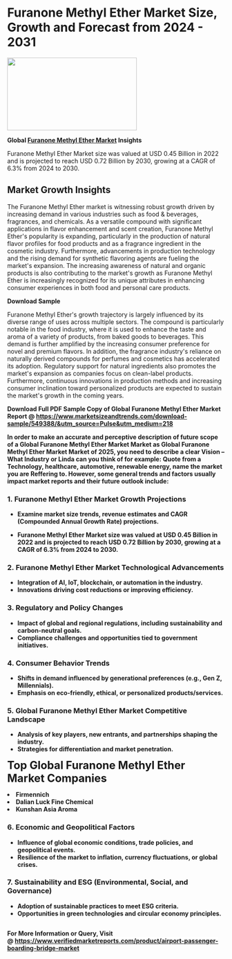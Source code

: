 <H1>Furanone Methyl Ether Market Size, Growth and Forecast from 2024 - 2031</H1><img class="aligncenter size-medium wp-image-584254" src="https://thirdeyenews.in/wp-content/uploads/2024/09/Global-Market-Research-300x168.jpeg" alt="" width="300" height="168" /><p><strong>Global&nbsp;<a href="https://www.marketsizeandtrends.com/download-sample/549388/&amp;utm_source=Pulse&amp;utm_medium=218">Furanone Methyl Ether Market</a> Insights</strong></p><p>Furanone Methyl Ether Market size was valued at USD 0.45 Billion in 2022 and is projected to reach USD 0.72 Billion by 2030, growing at a CAGR of 6.3% from 2024 to 2030.</p><p><h2>Market Growth Insights</h2> <p>The Furanone Methyl Ether market is witnessing robust growth driven by increasing demand in various industries such as food & beverages, fragrances, and chemicals. As a versatile compound with significant applications in flavor enhancement and scent creation, Furanone Methyl Ether's popularity is expanding, particularly in the production of natural flavor profiles for food products and as a fragrance ingredient in the cosmetic industry. Furthermore, advancements in production technology and the rising demand for synthetic flavoring agents are fueling the market's expansion. The increasing awareness of natural and organic products is also contributing to the market's growth as Furanone Methyl Ether is increasingly recognized for its unique attributes in enhancing consumer experiences in both food and personal care products.</p> <p><strong>Download Sample</strong></p> <p>Furanone Methyl Ether's growth trajectory is largely influenced by its diverse range of uses across multiple sectors. The compound is particularly notable in the food industry, where it is used to enhance the taste and aroma of a variety of products, from baked goods to beverages. This demand is further amplified by the increasing consumer preference for novel and premium flavors. In addition, the fragrance industry's reliance on naturally derived compounds for perfumes and cosmetics has accelerated its adoption. Regulatory support for natural ingredients also promotes the market's expansion as companies focus on clean-label products. Furthermore, continuous innovations in production methods and increasing consumer inclination toward personalized products are expected to sustain the market's growth in the coming years.</p> <p><strong></p><p><span class=""><strong>Download Full PDF Sample Copy of Global Furanone Methyl Ether Market Report</strong> @ <a href="https://www.marketsizeandtrends.com/download-sample/549388/&amp;utm_source=Pulse&amp;utm_medium=218" target="_blank">https://www.marketsizeandtrends.com/download-sample/549388/&amp;utm_source=Pulse&amp;utm_medium=218</a></span></p><p>In order to make an accurate and perceptive description of future scope of a Global&nbsp;Furanone Methyl Ether Market Market as Global&nbsp;Furanone Methyl Ether Market Market of 2025, you need to describe a clear Vision &ndash; What Industry or Linda can you think of for example: Quote from a Technology, healthcare, automotive, renewable energy, name the market you are Reffering to. However, some general trends and factors usually impact market reports and their future outlook include:</p><h3>1.&nbsp;<strong>Furanone Methyl Ether Market Growth Projections</strong></h3><ul><li>Examine market size trends, revenue estimates and CAGR (Compounded Annual Growth Rate) projections.</li><li><p>Furanone Methyl Ether Market size was valued at USD 0.45 Billion in 2022 and is projected to reach USD 0.72 Billion by 2030, growing at a CAGR of 6.3% from 2024 to 2030.</p></li></ul><h3>2.&nbsp;<strong>Furanone Methyl Ether Market Technological Advancements</strong></h3><ul><li>Integration of AI, IoT, blockchain, or automation in the industry.</li><li>Innovations driving cost reductions or improving efficiency.</li></ul><h3>3.&nbsp;<strong>Regulatory and Policy Changes</strong></h3><ul><li>Impact of global and regional regulations, including sustainability and carbon-neutral goals.</li><li>Compliance challenges and opportunities tied to government initiatives.</li></ul><h3>4.&nbsp;<strong>Consumer Behavior Trends</strong></h3><ul><li>Shifts in demand influenced by generational preferences (e.g., Gen Z, Millennials).</li><li>Emphasis on eco-friendly, ethical, or personalized products/services.</li></ul><h3>5.&nbsp;<strong>Global Furanone Methyl Ether Market Competitive Landscape</strong></h3><ul><li>Analysis of key players, new entrants, and partnerships shaping the industry.</li><li>Strategies for differentiation and market penetration.</li></ul><p data-pm-slice="1 1 []"><span style="color: inherit; font-family: inherit; font-size: 25px;">Top Global Furanone Methyl Ether Market Companies</span></p><div class="" data-test-id=""><p><li>Firmennich</li><li> Dalian Luck Fine Chemical</li><li> Kunshan Asia Aroma</li></p></div><h3>6.&nbsp;<strong>Economic and Geopolitical Factors</strong></h3><ul><li>Influence of global economic conditions, trade policies, and geopolitical events.</li><li>Resilience of the market to inflation, currency fluctuations, or global crises.</li></ul><h3>7.&nbsp;<strong>Sustainability and ESG (Environmental, Social, and Governance)</strong></h3><ul><li>Adoption of sustainable practices to meet ESG criteria.</li><li>Opportunities in green technologies and circular economy principles.</li></ul><h2><strong style="font-size: 14px;">For More Information or Query, Visit @&nbsp;</strong><a style="background-color: #ffffff; font-size: 14px;" href="https://www.marketsizeandtrends.com/report/furanone-methyl-ether-market/" target="_blank">https://www.verifiedmarketreports.com/product/airport-passenger-boarding-bridge-market</a></h2>
